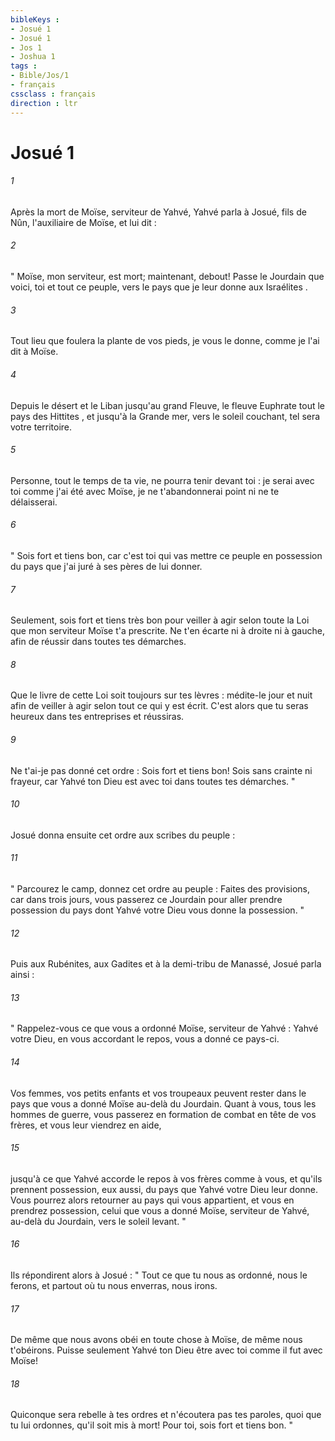 ```yaml
---
bibleKeys : 
- Josué 1
- Josué 1
- Jos 1
- Joshua 1
tags : 
- Bible/Jos/1
- français
cssclass : français
direction : ltr
---
```


# Josué 1

###### 1
Après la mort de Moïse, serviteur de Yahvé, Yahvé parla à Josué, fils de Nûn, l'auxiliaire de Moïse, et lui dit : 
###### 2
" Moïse, mon serviteur, est mort; maintenant, debout! Passe le Jourdain que voici, toi et tout ce peuple, vers le pays que je leur donne aux Israélites . 
###### 3
Tout lieu que foulera la plante de vos pieds, je vous le donne, comme je l'ai dit à Moïse. 
###### 4
Depuis le désert et le Liban jusqu'au grand Fleuve, le fleuve Euphrate tout le pays des Hittites , et jusqu'à la Grande mer, vers le soleil couchant, tel sera votre territoire. 
###### 5
Personne, tout le temps de ta vie, ne pourra tenir devant toi : je serai avec toi comme j'ai été avec Moïse, je ne t'abandonnerai point ni ne te délaisserai. 
###### 6
" Sois fort et tiens bon, car c'est toi qui vas mettre ce peuple en possession du pays que j'ai juré à ses pères de lui donner. 
###### 7
Seulement, sois fort et tiens très bon pour veiller à agir selon toute la Loi que mon serviteur Moïse t'a prescrite. Ne t'en écarte ni à droite ni à gauche, afin de réussir dans toutes tes démarches. 
###### 8
Que le livre de cette Loi soit toujours sur tes lèvres : médite-le jour et nuit afin de veiller à agir selon tout ce qui y est écrit. C'est alors que tu seras heureux dans tes entreprises et réussiras. 
###### 9
Ne t'ai-je pas donné cet ordre : Sois fort et tiens bon! Sois sans crainte ni frayeur, car Yahvé ton Dieu est avec toi dans toutes tes démarches. " 
###### 10
Josué donna ensuite cet ordre aux scribes du peuple : 
###### 11
" Parcourez le camp, donnez cet ordre au peuple : Faites des provisions, car dans trois jours, vous passerez ce Jourdain pour aller prendre possession du pays dont Yahvé votre Dieu vous donne la possession. " 
###### 12
Puis aux Rubénites, aux Gadites et à la demi-tribu de Manassé, Josué parla ainsi : 
###### 13
" Rappelez-vous ce que vous a ordonné Moïse, serviteur de Yahvé : Yahvé votre Dieu, en vous accordant le repos, vous a donné ce pays-ci. 
###### 14
Vos femmes, vos petits enfants et vos troupeaux peuvent rester dans le pays que vous a donné Moïse au-delà du Jourdain. Quant à vous, tous les hommes de guerre, vous passerez en formation de combat en tête de vos frères, et vous leur viendrez en aide, 
###### 15
jusqu'à ce que Yahvé accorde le repos à vos frères comme à vous, et qu'ils prennent possession, eux aussi, du pays que Yahvé votre Dieu leur donne. Vous pourrez alors retourner au pays qui vous appartient, et vous en prendrez possession, celui que vous a donné Moïse, serviteur de Yahvé, au-delà du Jourdain, vers le soleil levant. " 
###### 16
Ils répondirent alors à Josué : " Tout ce que tu nous as ordonné, nous le ferons, et partout où tu nous enverras, nous irons. 
###### 17
De même que nous avons obéi en toute chose à Moïse, de même nous t'obéirons. Puisse seulement Yahvé ton Dieu être avec toi comme il fut avec Moïse! 
###### 18
Quiconque sera rebelle à tes ordres et n'écoutera pas tes paroles, quoi que tu lui ordonnes, qu'il soit mis à mort! Pour toi, sois fort et tiens bon. " 
